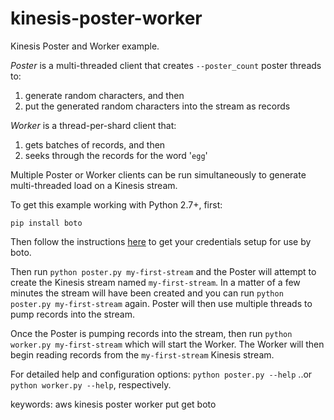 kinesis-poster-worker
=====================

Kinesis Poster and Worker example.  

_Poster_ is a multi-threaded client that creates ```--poster_count``` poster 
threads to: 
 1. generate random characters, and then
 2. put the generated random characters into the stream as records

_Worker_ is a thread-per-shard client that:  
 1. gets batches of records, and then
 2. seeks through the records for the word '```egg```'

Multiple Poster or Worker clients can be run simultaneously to generate 
multi-threaded load on a Kinesis stream. 

To get this example working with Python 2.7+, first:
````
pip install boto
````
Then follow the instructions [here](http://docs.pythonboto.org/en/latest/getting_started.html#configuring-boto-credentials) to get your credentials setup for use by boto.

Then run ```python poster.py my-first-stream``` and the Poster will attempt 
to create the Kinesis stream named ```my-first-stream```. In a matter of a few
minutes the stream will have been created and you can run 
```python poster.py my-first-stream``` again. Poster will then use multiple 
threads to pump records into the stream.

Once the Poster is pumping records into the stream, then run 
```python worker.py my-first-stream``` which will start the Worker. The Worker 
will then begin reading records from the ```my-first-stream``` Kinesis stream.

For detailed help and configuration options:
```python poster.py --help``` ..or  ```python worker.py --help```, respectively.

keywords: aws kinesis poster worker put get boto
